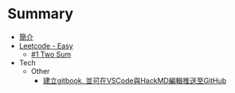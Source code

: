 # Summary

 * [簡介](README.md)
 * [Leetcode - Easy](./articles/Leetcode/easy/1.md)
    * [#1 Two Sum](./articles/Leetcode/easy/1.md)
 * Tech
    * Other
      * [建立gitbook, 並可在VSCode與HackMD編輯推送至GitHub](./articles/Tech/Other/20210328/how_to_build_note_on_gitbook_and_edit_by_VScode_and_HackMD.md)
